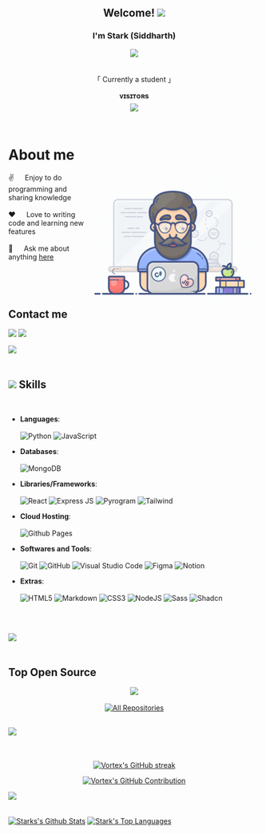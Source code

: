 
<h2 align="center">
  Welcome!
  <img src="https://media.giphy.com/media/hvRJCLFzcasrR4ia7z/giphy.gif" width="28">
</h2>


<h3 align="center">
        I'm Stark (Siddharth)
</h3>


<p align="center">
  <a href="https://github.com/NotStark"><img src="https://readme-typing-svg.herokuapp.com/?lines=Self%20Taught%20Programmer;Tech%20enthusiast;Always%20learning%20new%20things&center=true&width=380&height=45"></a>
</p>


<p align="center"> 
  <br />
    「 Currently a student 」
  <br />
</p>



<p align="center">
    <b>ᴠɪsɪᴛᴏʀs</b><br>
<img align="middle" src="https://profile-counter.glitch.me/NotStark/count.svg" />
</p>
<br />



<!-- About Section -->
 # About me
 
<p>
 <img align="right" width="350" src="./Assests/programmer.gif" alt="Coding gif" />
  
 ✌️ &emsp; Enjoy to do programming and sharing knowledge <br/><br/>
 ❤️ &emsp; Love to writing code and learning new features<br/><br/>
 💬 &emsp; Ask me about anything [here](https://github.com/NotStark/NotStark/issues)

</p>

<br/>
<br/>
<br/>

## Contact me
<p align="left">
   <a href="https://EternalVortex.t.me"><img src="https://img.shields.io/badge/Telegram-2CA5E0?style=for-the-badge&logo=telegram&logoColor=white"></a> 
  <a href="mailto:YeahAmStark@Gmail.com"><img src="https://img.shields.io/badge/Gmail-D14836?style=for-the-badge&logo=gmail&logoColor=white"></a>
</p>

<img src="https://user-images.githubusercontent.com/73097560/115834477-dbab4500-a447-11eb-908a-139a6edaec5c.gif"><br><br>

## <img src="https://media2.giphy.com/media/QssGEmpkyEOhBCb7e1/giphy.gif?cid=ecf05e47a0n3gi1bfqntqmob8g9aid1oyj2wr3ds3mg700bl&rid=giphy.gif" width ="25"><b> Skills</b>
<br>

<p align="center">

- **Languages**: <br> <br>
    ![Python](https://img.shields.io/badge/python-3670A0?style=for-the-badge&logo=python&logoColor=ffdd54)
    ![JavaScript](https://img.shields.io/badge/JavaScript%20-%23F7DF1E.svg?style=for-the-badge&logo=javascript&logoColor=black)

- **Databases**: <br> <br>
    ![MongoDB](https://img.shields.io/badge/MongoDB-4EA94B?style=for-the-badge&logo=mongodb&logoColor=white)

- **Libraries/Frameworks**:  <br> <br>
    ![React](https://img.shields.io/badge/React-61DAFB.svg?style=for-the-badge&logo=React&logoColor=black)
    ![Express JS](https://img.shields.io/badge/Express%20JS-000000.svg?style=for-the-badge&logo=Express&logoColor=white)
    ![Pyrogram](https://img.shields.io/badge/Pyrogram-F0B90B.svg?style=for-the-badge&logoColor=black)
    ![Tailwind](https://img.shields.io/badge/Tailwind%20CSS-06B6D4.svg?style=for-the-badge&logo=Tailwind-CSS&logoColor=white)
  
   
- **Cloud Hosting**: <br> <br>
    ![Github Pages](https://img.shields.io/badge/GitHub%20Pages-%23327FC7.svg?style=for-the-badge&logo=github&logoColor=white)
  
- **Softwares and Tools**: <br> <br>
    ![Git](https://img.shields.io/badge/git-%23F05033.svg?style=for-the-badge&logo=git&logoColor=white)
    ![GitHub](https://img.shields.io/badge/github-%23121011.svg?style=for-the-badge&logo=github&logoColor=white)
    ![Visual Studio Code](https://img.shields.io/badge/Visual%20Studio%20Code-0078d7.svg?style=for-the-badge&logo=visual-studio-code&logoColor=white)
    ![Figma](https://img.shields.io/badge/Figma-F24E1E.svg?style=for-the-badge&logo=Figma&logoColor=white)
    ![Notion](https://img.shields.io/badge/Notion-000000.svg?style=for-the-badge&logo=Notion&logoColor=white)

- **Extras**: <br> <br>
    ![HTML5](https://img.shields.io/badge/HTML5%20-%23E34F26.svg?style=for-the-badge&logo=html5&logoColor=white)
    ![Markdown](https://img.shields.io/badge/Markdown-000000.svg?style=for-the-badge&logo=Markdown&logoColor=white)
    ![CSS3](https://img.shields.io/badge/CSS3%20-%231572B6.svg?style=for-the-badge&logo=css3&logoColor=white)
    ![NodeJS](https://img.shields.io/badge/Node.js-339933.svg?style=for-the-badge&logo=nodedotjs&logoColor=white)
    ![Sass](https://img.shields.io/badge/Sass-CC6699.svg?style=for-the-badge&logo=Sass&logoColor=white) 
    ![Shadcn](https://img.shields.io/badge/shadcn/ui-000000.svg?style=for-the-badge&logo=shadcn/ui&logoColor=white)
    
</p>

<br>
<br>

<img src="https://user-images.githubusercontent.com/73097560/115834477-dbab4500-a447-11eb-908a-139a6edaec5c.gif"><br><br>

## Top Open Source 
<p align="center">
  <a href="https://github.com/NotStark/TelegramBot">
    <img src="https://github-readme-stats.vercel.app/api/pin/?username=NotStark&repo=TelegramBot&border_color=7F3FBF&bg_color=0D1117&title_color=C9D1D9&text_color=8B949E&icon_color=7F3FBF">
  </a>
</p>


<p align="center">
  <a href="https://github.com/NotStark?tab=repositories" target="_blank"><img alt="All Repositories" title="All Repositories" src="https://img.shields.io/badge/-All%20Repos-2962FF?style=for-the-badge&logo=koding&logoColor=white"/></a>
</p>

<br/>
<img src="https://user-images.githubusercontent.com/73097560/115834477-dbab4500-a447-11eb-908a-139a6edaec5c.gif"><br><br>
<br/>


<p align="center">
  <a href="https://github.com/NotStark">
    <img src="https://github-readme-streak-stats.herokuapp.com/?user=NotStark&theme=radical&border=7F3FBF&background=0D1117" alt="Vortex's GitHub streak"/>
  </a>
</p>

<p align="center">
  <a href="https://github.com/NotStark">
    <img src="https://github-profile-summary-cards.vercel.app/api/cards/profile-details?username=NotStark&theme=radical" alt="Vortex's GitHub Contribution"/>
  </a>
</p>

<img src="https://user-images.githubusercontent.com/73097560/115834477-dbab4500-a447-11eb-908a-139a6edaec5c.gif"><br><br>

<a> 
    <a href="https://github.com/NotStark"><img alt="Starks's Github Stats" src="https://denvercoder1-github-readme-stats.vercel.app/api?username=NotStark&show_icons=true&count_private=true&theme=react&border_color=7F3FBF&bg_color=0D1117&title_color=F85D7F&icon_color=F8D866" height="192px" width="49.5%"/></a>
  <a href="https://github.com/NotStark"><img alt="Stark's Top Languages" src="https://denvercoder1-github-readme-stats.vercel.app/api/top-langs/?username=NotStark&langs_count=8&layout=compact&theme=react&border_color=7F3FBF&bg_color=0D1117&title_color=F85D7F&icon_color=F8D866" height="192px" width="49.5%"/></a>
  <br/>
</a>


